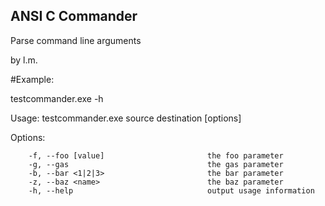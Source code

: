 ## ANSI C Commander

Parse command line arguments

by l.m.

#Example:

testcommander.exe -h

Usage: testcommander.exe source destination [options]

Options:

        -f, --foo [value]                       the foo parameter
        -g, --gas                               the gas parameter
        -b, --bar <1|2|3>                       the bar parameter
        -z, --baz <name>                        the baz parameter
        -h, --help                              output usage information

